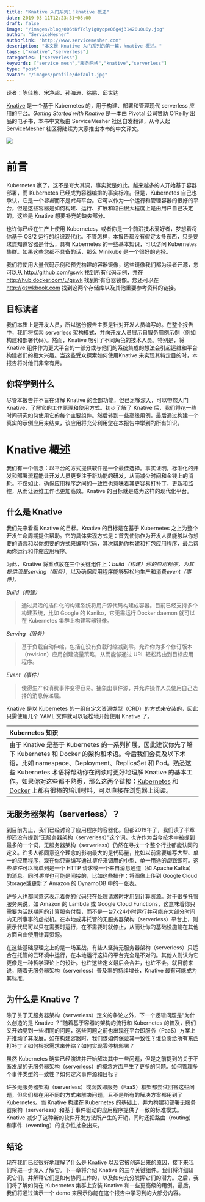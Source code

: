 ```yaml
---
title: "Knative 入门系列1：knative 概述"
date: 2019-03-11T12:23:31+08:00
draft: false
image: "/images/blog/006tKfTcly1g0yqpe06g4j31420u0u0y.jpg"
author: "ServiceMesher"
authorlink: "http://www.servicemesher.com"
description: "本文是 Knative 入门系列的第一篇，knative 概述。"
tags: ["knative","serverless"]
categories: ["serverless"]
keywords: ["service mesh","服务网格","knative","serverless"]
type: "post"
avatar: "/images/profile/default.jpg"
---
```


译者：陈佳栋、宋净超、孙海洲、徐鹏、邱世达

[Knative](https://github.com/knative) 是一个基于 Kubernetes 的，用于构建、部署和管理现代 serverless 应用的平台。*Getting Started with Knative* 是一本由 Pivotal 公司赞助 O’Reilly 出品的电子书，本书中文版由 ServiceMesher 社区自发翻译，从今天起 ServiceMesher 社区将陆续为大家推出本书的中文译文。

![](006tKfTcly1g0yocivk0jj30p011iat3.jpg)

# 前言

Kubernetes 赢了。这不是夸大其词，事实就是如此。越来越多的人开始基于容器部署，而 Kubernetes 已经成为容器编排的事实标准。但是，Kubernetes 自己也承认，它是一个*容器*而不是*代码*平台。它可以作为一个运行和管理容器的很好的平台，但是这些容器是如何构建、运行、扩展和路由很大程度上是由用户自己决定的。这些是 Knative 想要补充的缺失部分。

也许你已经在生产上使用 Kubernetes，或者你是一个前沿技术爱好者，梦想着将你基于 OS/2 运行的组织现代化。不管怎样，本报告都没有假定太多东西，只是要求您知道容器是什么，具有 Kubernetes 的一些基本知识，可以访问 Kubernetes 集群。如果这些您都不具备的话，那么 Minikube 是一个很好的选择。

我们将使用大量代码示例和预先构建的容器镜像，这些镜像我们都为读者开源，您可以从 http://github.com/gswk 找到所有代码示例，并在 http://hub.docker.com/u/gswk 找到所有容器镜像。您还可以在 http://gswkbook.com 找到这两个存储库以及其他重要参考资料的链接。

## 目标读者

我们本质上是开发人员，所以这份报告主要是针对开发人员编写的。在整个报告中，我们将探索 serverless 架构模式，并向开发人员展示自服务用例示例（例如构建和部署代码）。然而，Knative 吸引了不同角色的技术人员。特别是，将 Knative 组件作为更大平台的一部分或与他们的系统集成的想法会引起运维和平台构建者们的极大兴趣。当这些受众探索如何使用Knative 来实现其特定目的时，本报告将对他们非常有用。

## 你将学到什么

尽管本报告并不旨在详解 Knative 的全部功能，但已足够深入，可以带您入门 Knative，了解它的工作原理和使用方式。初步了解了 Knative 后，我们将花一些时间研究如何使用它的每个主要组件。然后转到一些高级用例，最后通过构建一个真实的示例应用来结束，该应用将充分利用您在本报告中学到的所有知识。

# Knative 概述

我们有一个信念：以平台的方式提供软件是一个最佳选择。事实证明，标准化的开发和部署流程能让开发人员更专注于新功能的研发，从而减少时间和金钱上的消耗。不仅如此，确保应用程序之间的一致性也意味着其更容易打补丁，更新和监控，从而让运维工作也更加高效。Knative 的目标就是成为这样的现代化平台。

## 什么是 Knative 

我们先来看看 Knative 的目标。Knative 的目标是在基于 Kubernetes 之上为整个开发生命周期提供帮助。它的具体实现方式是：首先使你作为开发人员能够以你想要的语言和以你想要的方式来编写代码，其次帮助你构建和打包应用程序，最后帮助你运行和伸缩应用程序。

为此，Knative 将重点放在三个关键组件上：*build（构建）*你的应用程序，为其提供流量*serving（服务）*，以及确保应用程序能够轻松地生产和消费*event（事件）*。

*Build（构建）*

> 通过灵活的插件化的构建系统将用户源代码构建成容器。目前已经支持多个构建系统，比如 Google 的 Kaniko，它无需运行 Docker daemon 就可以在 Kubernetes 集群上构建容器镜像。

*Serving（服务）*

> 基于负载自动伸缩，包括在没有负载时缩减到零。允许你为多个修订版本（revision）应用创建流量策略，从而能够通过 URL 轻松路由到目标应用程序。

*Event（事件）*

> 使得生产和消费事件变得容易。抽象出事件源，并允许操作人员使用自己选择的消息传递层。

Knative 是以 Kubernetes 的一组自定义资源类型（CRD）的方式来安装的，因此只需使用几个 YAML 文件就可以轻松地开始使用 Knative 了。

| Kubernetes 知识                                              |
| :----------------------------------------------------------- |
| 由于 Knative 是基于 Kubernetes 的一系列扩展，因此建议你先了解下 Kubernetes 和 Docker 的架构和术语。今后我们会提及以下术语，比如 namespace、Deployment、ReplicaSet 和 Pod。熟悉这些 Kubernetes 术语将帮助你在阅读时更好地理解 Knative 的基本工作。如果你对这些都不熟悉，那么这两个链接：[Kubernetes](https://kubernetes.io/docs/tutorials/kubernetes-basics/) 和 [Docker](https://kubernetes.io/docs/reference/generated/kubernetes-api/v1.12/#objectreference-v1-core) 上都有很棒的培训材料，可以直接在浏览器上阅读。 |

## 无服务器架构（serverless）？

到目前为止，我们已经讨论了应用程序的容器化。但都2019年了，我们读了半章却还没有提到“无服务器架构（serverless）”这个词。也许作为当今技术中被提到最多的一个词，无服务器架构（serverless）仍然在寻找一个整个行业都能认同的定义。许多人都同意这个理念的影响最大的是代码量，比如以前需要编写大型、单一的应用程序，现在你只需编写通过*事件*来调用的小型、单一用途的*函数*即可。这些*事件*可以简单到是一个 HTTP 请求或一个来自消息通道（如 Apache Kafka）的消息。同时*事件*也可能是间接的，比如这些操作：将图像上传到 Google Cloud Storage或更新了 Amazon 的 DynamoDB 中的一张表。

许多人也都同意这表示着你的代码只在处理请求时才用到计算资源。对于很多托管服务来说，如 Amazon 的 Lambda 或 Google Cloud Functions，这意味着你只需要为活跃期间的计算服务付费，而不是一台7x24小时运行并可能在大部分时间内无所事事的虚拟机。在本地或非托管的无服务器架构（serverless）平台上，则表示代码可以只在需要时运行，在不需要时就停止，从而让你的基础设施能在其他方面自由使用计算资源。

在这些基础原理之上的是一场圣战。有些人坚持无服务器架构（serverless）只适合在托管的云环境中运行，在本地运行这样的平台完全是不对的。其他人则认为它更像是一种哲学理论上的设计。也许这些定义最后会合并，也许不会。就目前来说，随着无服务器架构（serverless）普及率的持续增长，Knative 最有可能成为其标准。

## 为什么是 Knative ？

除了关于无服务器架构（serverless）定义的争论之外，下一个逻辑问题是“为什么创造的是 Knative ？”随着基于容器的架构的流行和 Kubernetes 的普及，我们又开始见到一些相同的问题，这些问题之前也出现在平台即服务（PaaS）方案上并推动了其发展。如在构建容器时，我们该如何保证其一致性？谁负责给所有东西打补丁？如何根据需求来伸缩？如何实现零停机部署？

虽然 Kubernetes 确实已经演进并开始解决其中一些问题，但是之前提到的关于不断发展的无服务器架构（serverless）的概念方面产生了更多的问题。如何管理多个事件类型的一致性？如何定义事件源和目标？

许多无服务器架构（serverless）或函数即服务（FaaS）框架都尝试回答这些问题，但它们都在用不同的方式来解决问题，且不是所有的解决方案都用到了 Kubernetes。而 Knative 构建在 Kubernetes 的基础上，并为构建和部署无服务器架构（serverless）和基于事件驱动的应用程序提供了一致的标准模式。Knative 减少了这种新的软件开发方法所产生的开销，同时还把路由（routing）和事件（eventing）的复杂性抽象出来。

## 结论

现在我们已经很好地理解了什么是 Knative 以及它被创造出来的原因，接下来我们将进一步深入了解它。下一章将介绍 Knative 的三个关键组件。我们将详细研究它们，并解释它们是如何协同工作的，以及如何充分发挥它们的潜力。之后，我们将了解如何在 Kubernetes 集群上安装 Knative 和一些更高级的用例。最后，我们将通过演示一个 demo 来展示你能在这个报告中学习到的大部分内容。
